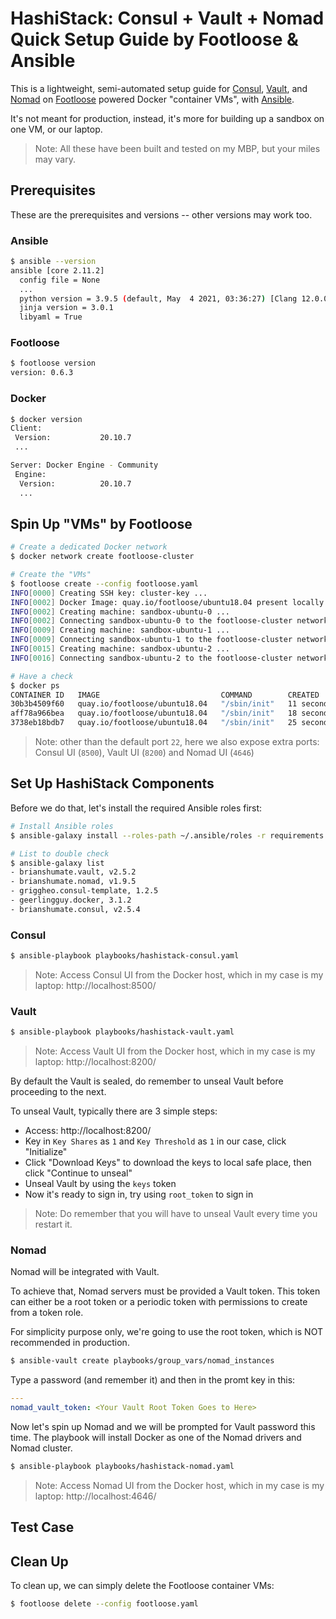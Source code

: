 # HashiStack: Consul + Vault + Nomad Quick Setup Guide by Footloose & Ansible

This is a lightweight, semi-automated setup guide for [Consul](https://www.consul.io/), [Vault](https://www.vaultproject.io/), and [Nomad](https://www.nomadproject.io/) on [Footloose](https://github.com/weaveworks/footloose) powered Docker "container VMs", with [Ansible](https://github.com/ansible/ansible).

It's not meant for production, instead, it's more for building up a sandbox on one VM, or our laptop.

> Note: All these have been built and tested on my MBP, but your miles may vary.

## Prerequisites

These are the prerequisites and versions -- other versions may work too.

### Ansible

```sh
$ ansible --version
ansible [core 2.11.2]
  config file = None
  ...
  python version = 3.9.5 (default, May  4 2021, 03:36:27) [Clang 12.0.0 (clang-1200.0.32.29)]
  jinja version = 3.0.1
  libyaml = True
```

### Footloose

```sh
$ footloose version
version: 0.6.3
```

### Docker

```sh
$ docker version
Client:
 Version:           20.10.7
 ...

Server: Docker Engine - Community
 Engine:
  Version:          20.10.7
  ...
```

## Spin Up "VMs" by Footloose

```sh
# Create a dedicated Docker network
$ docker network create footloose-cluster

# Create the "VMs"
$ footloose create --config footloose.yaml
INFO[0000] Creating SSH key: cluster-key ...
INFO[0002] Docker Image: quay.io/footloose/ubuntu18.04 present locally
INFO[0002] Creating machine: sandbox-ubuntu-0 ...
INFO[0002] Connecting sandbox-ubuntu-0 to the footloose-cluster network...
INFO[0009] Creating machine: sandbox-ubuntu-1 ...
INFO[0009] Connecting sandbox-ubuntu-1 to the footloose-cluster network...
INFO[0015] Creating machine: sandbox-ubuntu-2 ...
INFO[0016] Connecting sandbox-ubuntu-2 to the footloose-cluster network...

# Have a check
$ docker ps
CONTAINER ID   IMAGE                           COMMAND        CREATED          STATUS          PORTS                                                                                                         NAMES
30b3b4509f60   quay.io/footloose/ubuntu18.04   "/sbin/init"   11 seconds ago   Up 5 seconds    0.0.0.0:49247->22/tcp, 0.0.0.0:4648->4646/tcp, :::4648->4646/tcp, 0.0.0.0:8502->8500/tcp, :::8502->8500/tcp   sandbox-ubuntu-2
aff78a966bea   quay.io/footloose/ubuntu18.04   "/sbin/init"   18 seconds ago   Up 12 seconds   0.0.0.0:49206->22/tcp, 0.0.0.0:4647->4646/tcp, :::4647->4646/tcp, 0.0.0.0:8501->8500/tcp, :::8501->8500/tcp   sandbox-ubuntu-1
3738eb18bdb7   quay.io/footloose/ubuntu18.04   "/sbin/init"   25 seconds ago   Up 19 seconds   0.0.0.0:4646->4646/tcp, :::4646->4646/tcp, 0.0.0.0:8500->8500/tcp, :::8500->8500/tcp, 0.0.0.0:49164->22/tcp   sandbox-ubuntu-0
```

> Note: other than the default port `22`, here we also expose extra ports: Consul UI (`8500`), Vault UI (`8200`) and Nomad UI (`4646`)


## Set Up HashiStack Components

Before we do that, let's install the required Ansible roles first:

```sh
# Install Ansible roles
$ ansible-galaxy install --roles-path ~/.ansible/roles -r requirements.yaml

# List to double check
$ ansible-galaxy list
- brianshumate.vault, v2.5.2
- brianshumate.nomad, v1.9.5
- griggheo.consul-template, 1.2.5
- geerlingguy.docker, 3.1.2
- brianshumate.consul, v2.5.4
```

### Consul

```sh
$ ansible-playbook playbooks/hashistack-consul.yaml
```

> Note: Access Consul UI from the Docker host, which in my case is my laptop: http://localhost:8500/


### Vault

```sh
$ ansible-playbook playbooks/hashistack-vault.yaml
```

> Note: Access Vault UI from the Docker host, which in my case is my laptop: http://localhost:8200/

By default the Vault is sealed, do remember to unseal Vault before proceeding to the next.

To unseal Vault, typically there are 3 simple steps:

- Access: http://localhost:8200/
- Key in `Key Shares` as `1` and `Key Threshold` as `1` in our case, click "Initialize"
- Click "Download Keys" to download the keys to local safe place, then click "Continue to unseal"
- Unseal Vault by using the `keys` token
- Now it's ready to sign in, try using `root_token` to sign in

> Note: Do remember that you will have to unseal Vault every time you restart it.


### Nomad

Nomad will be integrated with Vault.

To achieve that, Nomad servers must be provided a Vault token. This token can either be a root token or a periodic token with permissions to create from a token role.

For simplicity purpose only, we're going to use the root token, which is NOT recommended in production.

```sh
$ ansible-vault create playbooks/group_vars/nomad_instances
```

Type a password (and remember it) and then in the promt key in this:

```yaml
---
nomad_vault_token: <Your Vault Root Token Goes to Here>
```

Now let's spin up Nomad and we will be prompted for Vault password this time.
The playbook will install Docker as one of the Nomad drivers and Nomad cluster.

```sh
$ ansible-playbook playbooks/hashistack-nomad.yaml
```

> Note: Access Nomad UI from the Docker host, which in my case is my laptop: http://localhost:4646/


## Test Case



## Clean Up

To clean up, we can simply delete the Footloose container VMs:

```sh
$ footloose delete --config footloose.yaml
```
